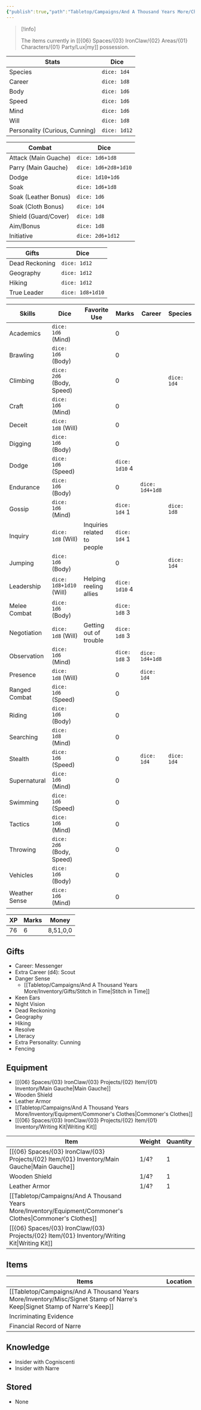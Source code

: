 ```yaml
---
{"publish":true,"path":"Tabletop/Campaigns/And A Thousand Years More/Character - Lux.md","permalink":"/tabletop/campaigns/and-a-thousand-years-more/character-lux/","title":"Character - Lux"}
---
```



> [!info]
>
> The items currently in [[{06} Spaces/{03} IronClaw/{02} Areas/{01} Characters/{01} Party/Lux\|my]] possession.

| Stats | Dice |
| --- | --- |
| Species | `dice: 1d4` |
| Career | `dice: 1d8` |
| Body | `dice: 1d6` |
| Speed | `dice: 1d6` |
| Mind | `dice: 1d6` |
| Will | `dice: 1d8` |
| Personality (Curious, Cunning) | `dice: 1d12` |

| Combat | Dice |
| --- | --- |
| Attack (Main Guache) | `dice: 1d6+1d8` |
| Parry (Main Gauche) | `dice: 1d6+2d8+1d10` |
| Dodge | `dice: 1d10+1d6` |
| Soak | `dice: 1d6+1d8` |
| Soak (Leather Bonus) | `dice: 1d6` |
| Soak (Cloth Bonus) | `dice: 1d4` |
| Shield (Guard/Cover) | `dice: 1d8` |
| Aim/Bonus | `dice: 1d8` |
| Initiative | `dice: 2d6+1d12` |

| Gifts          | Dice             |
| -------------- | ---------------- |
| Dead Reckoning | `dice: 1d12`     |
| Geography      | `dice: 1d12`     |
| Hiking         | `dice: 1d12`     |
| True Leader    | `dice: 1d8+1d10` |

| Skills | Dice | Favorite Use | Marks | Career | Species |
| --- | --- | --- | --- | --- | --- |
| Academics | `dice: 1d6` (Mind) |  | 0 |  |  |
| Brawling | `dice: 1d6` (Body) |  | 0 |  |  |
| Climbing | `dice: 2d6` (Body, Speed) |  | 0 |  | `dice: 1d4` |
| Craft | `dice: 1d6` (Mind) |  | 0 |  |  |
| Deceit | `dice: 1d8` (Will) |  | 0 |  |  |
| Digging | `dice: 1d6` (Body) |  | 0 |  |  |
| Dodge | `dice: 1d6` (Speed) |  | `dice: 1d10` 4 |  |  |
| Endurance | `dice: 1d6` (Body) |  | 0 | `dice: 1d4+1d8` |  |
| Gossip | `dice: 1d6` (Mind) |  | `dice: 1d4` 1 |  | `dice: 1d8` |
| Inquiry | `dice: 1d8` (Will) | Inquiries related to people | `dice: 1d4` 1 |  |  |
| Jumping | `dice: 1d6` (Body) |  | 0 |  | `dice: 1d4` |
| Leadership | `dice: 1d8+1d10` (Will) | Helping reeling allies | `dice: 1d10` 4 |  |  |
| Melee Combat | `dice: 1d6` (Body) |  | `dice: 1d8` 3 |  |  |
| Negotiation | `dice: 1d8` (Will) | Getting out of trouble | `dice: 1d8` 3 |  |  |
| Observation | `dice: 1d6` (Mind) |  | `dice: 1d8` 3 | `dice: 1d4+1d8` |  |
| Presence | `dice: 1d8` (Will) |  | 0 | `dice: 1d4` |  |
| Ranged Combat | `dice: 1d6` (Speed) |  | 0 |  |  |
| Riding | `dice: 1d6` (Body) |  | 0 |  |  |
| Searching | `dice: 1d8` (Mind) |  | 0 |  |  |
| Stealth | `dice: 1d6` (Speed) |  | 0 | `dice: 1d4` | `dice: 1d4` |
| Supernatural | `dice: 1d6` (Mind) |  | 0 |  |  |
| Swimming | `dice: 1d6` (Speed) |  | 0 |  |  |
| Tactics | `dice: 1d6` (Mind) |  | 0 |  |  |
| Throwing | `dice: 2d6` (Body, Speed) |  | 0 |  |  |
| Vehicles | `dice: 1d6` (Body) |  | 0 |  |  |
| Weather Sense | `dice: 1d6` (Mind) |  | 0 |  |  |

| XP  | Marks | Money    |
| --- | ----- | -------- |
| 76  | 6     | 8,51,0,0 |

## Gifts

- Career: Messenger
- Extra Career (d4): Scout
- Danger Sense
	- [[Tabletop/Campaigns/And A Thousand Years More/Inventory/Gifts/Stitch in Time\|Stitch in Time]] <!--Fencing Retrain-->
- Keen Ears
- Night Vision
- Dead Reckoning
- Geography
- Hiking
- Resolve
  <!--Pacifist--> <!--Fencing Retrain-->
- Literacy
- Extra Personality: Cunning
- Fencing
<!--Fencing Replay or Rapier Lunge-->
<!--Watchful Leader-->

## Equipment

- [[{06} Spaces/{03} IronClaw/{03} Projects/{02} Item/{01} Inventory/Main Gauche\|Main Gauche]]
- Wooden Shield
- Leather Armor
- [[Tabletop/Campaigns/And A Thousand Years More/Inventory/Equipment/Commoner's Clothes\|Commoner's Clothes]]
- [[{06} Spaces/{03} IronClaw/{03} Projects/{02} Item/{01} Inventory/Writing Kit\|Writing Kit]]

| Item | Weight | Quantity |
| --- | --- | --- |
| [[{06} Spaces/{03} IronClaw/{03} Projects/{02} Item/{01} Inventory/Main Gauche\|Main Gauche]] | 1/4? | 1 |
| Wooden Shield | 1/4? | 1 |
| Leather Armor | 1/4? | 1 |
| [[Tabletop/Campaigns/And A Thousand Years More/Inventory/Equipment/Commoner's Clothes\|Commoner's Clothes]] |  |  |
| [[{06} Spaces/{03} IronClaw/{03} Projects/{02} Item/{01} Inventory/Writing Kit\|Writing Kit]] |  |  |

## Items

| Items | Location |
| --- | --- |
| [[Tabletop/Campaigns/And A Thousand Years More/Inventory/Misc/Signet Stamp of Narre's Keep\|Signet Stamp of Narre's Keep]] |  |
| Incriminating Evidence |  |
| Financial Record of Narre |  |

## Knowledge

- Insider with Cogniscenti
- Insider with Narre

## Stored

- None
